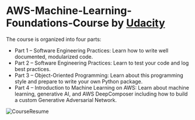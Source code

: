 # AWS-Machine-Learning-Foundations-Course by [Udacity](https://www.udacity.com/)


The course is organized into four parts:

+ Part 1 – Software Engineering Practices: Learn how to write well documented, modularized code.
+ Part 2 – Software Engineering Practices: Learn to test your code and log best practices.
+ Part 3 – Object-Oriented Programming: Learn about this programming style and prepare to write your own Python package.
+ Part 4 – Introduction to Machine Learning on AWS: Learn about machine learning, generative AI, and AWS DeepComposer including how to build a custom Generative Adversarial Network.

![CourseResume](https://video.udacity-data.com/topher/2020/May/5eb4d99f_screen-shot-2020-05-07-at-11.01.18-pm/screen-shot-2020-05-07-at-11.01.18-pm.png)
